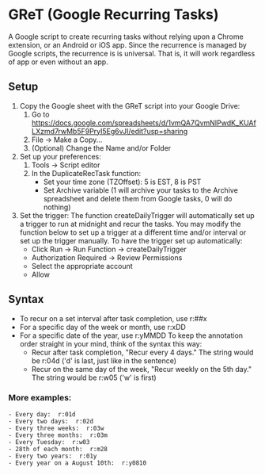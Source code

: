 # GReT (Google Recurring Tasks)
A Google script to create recurring tasks without relying upon a Chrome extension, or an Android or iOS app.  Since the recurrence is managed by Google scripts, the recurrence is is universal.  That is, it will work regardless of app or even without an app.

## Setup
1)  Copy the Google sheet with the GReT script into your Google Drive:
	1. Go to https://docs.google.com/spreadsheets/d/1vmQA7QvmNIPwdK_KUAfLXzmd7rwMb5F9PryI5Eg6vJI/edit?usp=sharing
	2. File -> Make a Copy...
	3. (Optional) Change the Name and/or Folder
2)  Set up your preferences:
	1. Tools -> Script editor
	2. In the DuplicateRecTask function:
		- Set your time zone (TZOffset): 5 is EST, 8 is PST
		- Set Archive variable (1 will archive your tasks to the Archive spreadsheet and delete them from Google tasks, 0 will do nothing)
3)  Set the trigger:
	The function createDailyTrigger will automatically set up a trigger to
	run at midnight and recur the tasks.  You may modify the function below
	to set up a trigger at a different time and/or interval or set up the
	trigger manually.  To have the trigger set up automatically:
	- Click Run -> Run Function -> createDailyTrigger
	- Authorization Required -> Review Permissions
	- Select the appropriate account
	- Allow
	
## Syntax
* To recur on a set interval after task completion, use r:##x
* For a specific day of the week or month, use r:xDD
* For a specific date of the year, use r:yMMDD
To keep the annotation order straight in your mind, think of the syntax this way:
	- Recur after task completion, "Recur every 4 days."  The string would be r:04d ('d' is last, just like in the sentence)
	- Recur on the same day of the week, "Recur weekly on the 5th day."  The string would be r:w05 ('w' is first)
### More examples:
	- Every day:  r:01d
	- Every two days:  r:02d
	- Every three weeks:  r:03w
	- Every three months:  r:03m
	- Every Tuesday:  r:w03
	- 28th of each month:  r:m28
	- Every two years:  r:01y
	- Every year on a August 10th:  r:y0810
